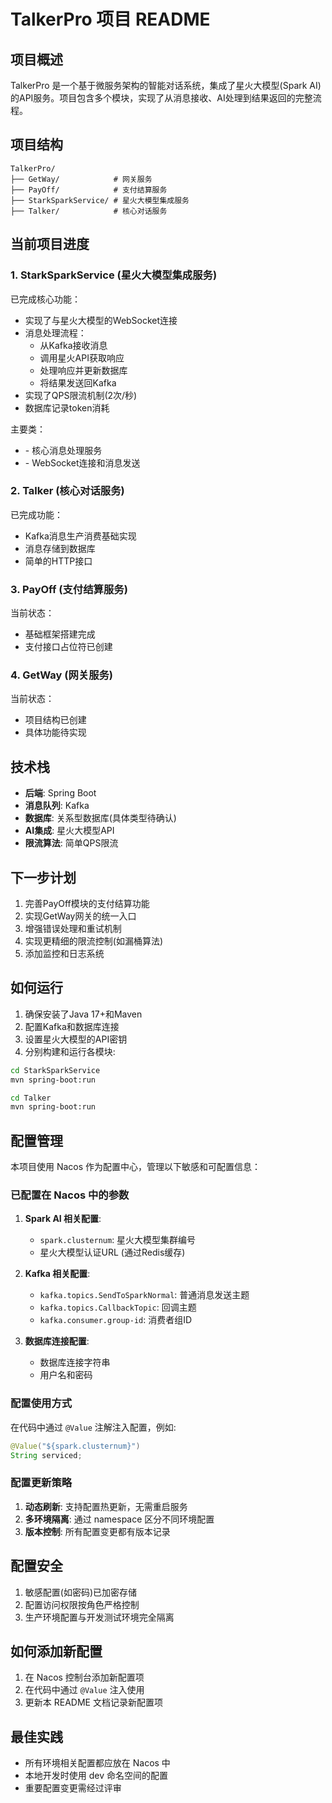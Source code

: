 # TalkerPro 项目 README

## 项目概述

TalkerPro 是一个基于微服务架构的智能对话系统，集成了星火大模型(Spark AI)的API服务。项目包含多个模块，实现了从消息接收、AI处理到结果返回的完整流程。

## 项目结构

```
TalkerPro/
├── GetWay/            # 网关服务
├── PayOff/            # 支付结算服务
├── StarkSparkService/ # 星火大模型集成服务
├── Talker/            # 核心对话服务
```

## 当前项目进度

### 1. StarkSparkService (星火大模型集成服务)

已完成核心功能：
- 实现了与星火大模型的WebSocket连接
- 消息处理流程：
  - 从Kafka接收消息
  - 调用星火API获取响应
  - 处理响应并更新数据库
  - 将结果发送回Kafka
- 实现了QPS限流机制(2次/秒)
- 数据库记录token消耗

主要类：
- <mcsymbol name="SparkApiTalkService" filename="SparkApiTalkService.java" path="StarkSparkService/src/main/java/org/example/starksparkservice/StartSpark/SparkApiTalkService.java" startline="32" type="class"> - 核心消息处理服务
- <mcsymbol name="StarkSparkApiService" filename="StarkSparkApiService.java" path="StarkSparkService/src/main/java/org/example/starksparkservice/StartSpark/StarkSparkApiService.java" startline="24" type="class"> - WebSocket连接和消息发送

### 2. Talker (核心对话服务)

已完成功能：
- Kafka消息生产消费基础实现
- 消息存储到数据库
- 简单的HTTP接口

### 3. PayOff (支付结算服务)

当前状态：
- 基础框架搭建完成
- 支付接口占位符已创建

### 4. GetWay (网关服务)

当前状态：
- 项目结构已创建
- 具体功能待实现

## 技术栈

- **后端**: Spring Boot
- **消息队列**: Kafka
- **数据库**: 关系型数据库(具体类型待确认)
- **AI集成**: 星火大模型API
- **限流算法**: 简单QPS限流

## 下一步计划

1. 完善PayOff模块的支付结算功能
2. 实现GetWay网关的统一入口
3. 增强错误处理和重试机制
4. 实现更精细的限流控制(如漏桶算法)
5. 添加监控和日志系统

## 如何运行

1. 确保安装了Java 17+和Maven
2. 配置Kafka和数据库连接
3. 设置星火大模型的API密钥
4. 分别构建和运行各模块:

```bash
cd StarkSparkService
mvn spring-boot:run
```

```bash
cd Talker
mvn spring-boot:run
```


## 配置管理

本项目使用 Nacos 作为配置中心，管理以下敏感和可配置信息：

### 已配置在 Nacos 中的参数

1. **Spark AI 相关配置**:
   - `spark.clusternum`: 星火大模型集群编号
   - 星火大模型认证URL (通过Redis缓存)

2. **Kafka 相关配置**:
   - `kafka.topics.SendToSparkNormal`: 普通消息发送主题
   - `kafka.topics.CallbackTopic`: 回调主题 
   - `kafka.consumer.group-id`: 消费者组ID

3. **数据库连接配置**:
   - 数据库连接字符串
   - 用户名和密码

### 配置使用方式

在代码中通过 `@Value` 注解注入配置，例如:

```java
@Value("${spark.clusternum}")
String serviced;
```

### 配置更新策略

1. **动态刷新**: 支持配置热更新，无需重启服务
2. **多环境隔离**: 通过 namespace 区分不同环境配置
3. **版本控制**: 所有配置变更都有版本记录

## 配置安全

1. 敏感配置(如密码)已加密存储
2. 配置访问权限按角色严格控制
3. 生产环境配置与开发测试环境完全隔离

## 如何添加新配置

1. 在 Nacos 控制台添加新配置项
2. 在代码中通过 `@Value` 注入使用
3. 更新本 README 文档记录新配置项

## 最佳实践

- 所有环境相关配置都应放在 Nacos 中
- 本地开发时使用 dev 命名空间的配置
- 重要配置变更需经过评审
